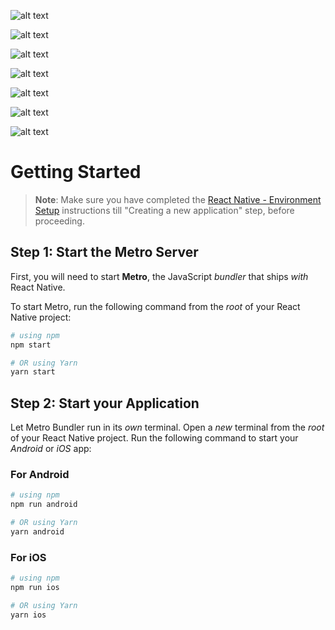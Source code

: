 
![alt text](https://github.com/aungmyintlwin/MyMovieReactNative/blob/master/src/assets/images/screenshoot/1.png?raw=true)

![alt text](https://github.com/aungmyintlwin/MyMovieReactNative/blob/master/src/assets/images/screenshoot/2.png?raw=true)

![alt text](https://github.com/aungmyintlwin/MyMovieReactNative/blob/master/src/assets/images/screenshoot/3.png?raw=true)

![alt text](https://github.com/aungmyintlwin/MyMovieReactNative/blob/master/src/assets/images/screenshoot/4.png?raw=true)

![alt text](https://github.com/aungmyintlwin/MyMovieReactNative/blob/master/src/assets/images/screenshoot/5.png?raw=true)

![alt text](https://github.com/aungmyintlwin/MyMovieReactNative/blob/master/src/assets/images/screenshoot/6.png?raw=true)

![alt text](https://github.com/aungmyintlwin/MyMovieReactNative/blob/master/src/assets/images/screenshoot/7.png?raw=true)

# Getting Started

>**Note**: Make sure you have completed the [React Native - Environment Setup](https://reactnative.dev/docs/environment-setup) instructions till "Creating a new application" step, before proceeding.

## Step 1: Start the Metro Server

First, you will need to start **Metro**, the JavaScript _bundler_ that ships _with_ React Native.

To start Metro, run the following command from the _root_ of your React Native project:

```bash
# using npm
npm start

# OR using Yarn
yarn start
```

## Step 2: Start your Application

Let Metro Bundler run in its _own_ terminal. Open a _new_ terminal from the _root_ of your React Native project. Run the following command to start your _Android_ or _iOS_ app:

### For Android

```bash
# using npm
npm run android

# OR using Yarn
yarn android
```

### For iOS

```bash
# using npm
npm run ios

# OR using Yarn
yarn ios
```

